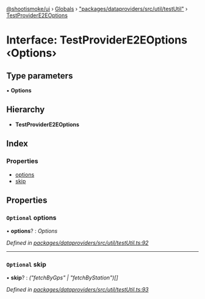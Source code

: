 [@shootismoke/ui](../README.md) › [Globals](../globals.md) › ["packages/dataproviders/src/util/testUtil"](../modules/_packages_dataproviders_src_util_testutil_.md) › [TestProviderE2EOptions](_packages_dataproviders_src_util_testutil_.testprovidere2eoptions.md)

# Interface: TestProviderE2EOptions ‹**Options**›

## Type parameters

▪ **Options**

## Hierarchy

* **TestProviderE2EOptions**

## Index

### Properties

* [options](_packages_dataproviders_src_util_testutil_.testprovidere2eoptions.md#optional-options)
* [skip](_packages_dataproviders_src_util_testutil_.testprovidere2eoptions.md#optional-skip)

## Properties

### `Optional` options

• **options**? : *Options*

*Defined in [packages/dataproviders/src/util/testUtil.ts:92](https://github.com/shootismoke/common/blob/72777b1/packages/dataproviders/src/util/testUtil.ts#L92)*

___

### `Optional` skip

• **skip**? : *("fetchByGps" | "fetchByStation")[]*

*Defined in [packages/dataproviders/src/util/testUtil.ts:93](https://github.com/shootismoke/common/blob/72777b1/packages/dataproviders/src/util/testUtil.ts#L93)*
